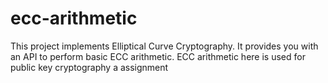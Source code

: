 # ecc-arithmetic
This project implements Elliptical Curve Cryptography. It provides you with an API to perform basic ECC arithmetic. ECC arithmetic here is used for public key cryptography a  assignment
